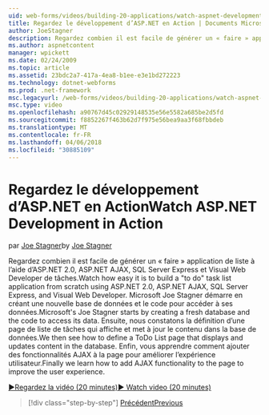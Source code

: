 ```yaml
---
uid: web-forms/videos/building-20-applications/watch-aspnet-development-in-action
title: Regardez le développement d’ASP.NET en Action | Documents Microsoft
author: JoeStagner
description: Regardez combien il est facile de générer un « faire » application de liste à l’aide d’ASP.NET 2.0, ASP.NET AJAX, SQL Server Express et Visual Web Developer de tâches. MIC...
ms.author: aspnetcontent
manager: wpickett
ms.date: 02/24/2009
ms.topic: article
ms.assetid: 23bdc2a7-417a-4ea8-b1ee-e3e1bd272223
ms.technology: dotnet-webforms
ms.prod: .net-framework
msc.legacyurl: /web-forms/videos/building-20-applications/watch-aspnet-development-in-action
msc.type: video
ms.openlocfilehash: a90767d45c02929148535e56e5582a685be2d5fd
ms.sourcegitcommit: f8852267f463b62d7f975e56bea9aa3f68fbbdeb
ms.translationtype: MT
ms.contentlocale: fr-FR
ms.lasthandoff: 04/06/2018
ms.locfileid: "30885109"
---
```

<a name="watch-aspnet-development-in-action"></a><span data-ttu-id="2de81-104">Regardez le développement d’ASP.NET en Action</span><span class="sxs-lookup"><span data-stu-id="2de81-104">Watch ASP.NET Development in Action</span></span>
====================
<span data-ttu-id="2de81-105">par [Joe Stagner](https://github.com/JoeStagner)</span><span class="sxs-lookup"><span data-stu-id="2de81-105">by [Joe Stagner](https://github.com/JoeStagner)</span></span>

<span data-ttu-id="2de81-106">Regardez combien il est facile de générer un « faire » application de liste à l’aide d’ASP.NET 2.0, ASP.NET AJAX, SQL Server Express et Visual Web Developer de tâches.</span><span class="sxs-lookup"><span data-stu-id="2de81-106">Watch how easy it is to build a "to do" task list application from scratch using ASP.NET 2.0, ASP.NET AJAX, SQL Server Express, and Visual Web Developer.</span></span> <span data-ttu-id="2de81-107">Microsoft Joe Stagner démarre en créant une nouvelle base de données et le code pour accéder à ses données.</span><span class="sxs-lookup"><span data-stu-id="2de81-107">Microsoft's Joe Stagner starts by creating a fresh database and the code to access its data.</span></span> <span data-ttu-id="2de81-108">Ensuite, nous constatons la définition d’une page de liste de tâches qui affiche et met à jour le contenu dans la base de données.</span><span class="sxs-lookup"><span data-stu-id="2de81-108">We then see how to define a ToDo List page that displays and updates content in the database.</span></span> <span data-ttu-id="2de81-109">Enfin, vous apprendre comment ajouter des fonctionnalités AJAX à la page pour améliorer l’expérience utilisateur.</span><span class="sxs-lookup"><span data-stu-id="2de81-109">Finally we learn how to add AJAX functionality to the page to improve the user experience.</span></span>

[<span data-ttu-id="2de81-110">&#9654;Regardez la vidéo (20 minutes)</span><span class="sxs-lookup"><span data-stu-id="2de81-110">&#9654; Watch video (20 minutes)</span></span>](https://channel9.msdn.com/Blogs/ASP-NET-Site-Videos/watch-aspnet-development-in-action)

> [!div class="step-by-step"]
> [<span data-ttu-id="2de81-111">Précédent</span><span class="sxs-lookup"><span data-stu-id="2de81-111">Previous</span></span>](lesson-8-working-with-the-gridview-and-formview.md)
